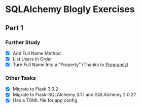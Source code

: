 SQLAlchemy Blogly Exercises
==========================

Part 1
------

### Further Study

- [x] Add Full Name Method
- [x] List Users In Order
- [x] Turn Full Name Into a “Property” (Thanks to [Programiz](https://www.programiz.com/python-programming/property))

### Other Tasks

- [x] Migrate to Flask 3.0.2
- [x] Migrate to Flask-SQLAlchemy 3.1.1 and SQLAlchemy 2.0.27
- [x] Use a TOML file for app config